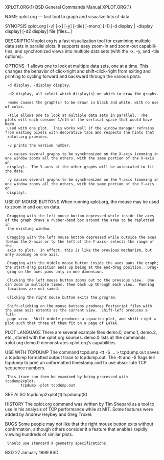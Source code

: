 XPLOT.ORG(1)                                                BSD General Commands Manual                                               XPLOT.ORG(1)

NAME
     xplot.org — fast tool to graph and visualize lots of data

SYNOPSIS
     xplot.org [-v] [-x] [-y] [-tile] [-mono] [-1] [-d display | -display display] [-d2 display] file [files...]

DESCRIPTION
     xplot.org is a fast visualization tool for examining multiple data sets in parallel plots.  It supports easy zoom-in and zoom-out capabili‐
     ties, and synchronized views into multiple data sets (with the -x, -y, and -tile options).

OPTIONS
     -1 allows one to look at multiple data sets, one at a time.  This changes the behavior of click-right and shift-click-right from exiting and
     printing to cycling forward and backward through the various plots.

     -d display, -display display,

     -d2 display, all select which display(s) on which to draw the graphs.

     -mono causes the graph(s) to be drawn in black and white, with no use of color.

     -tile allows one to look at multiple data sets in parallel.  The plots will each consume 1/nth of the vertical space that would have been
     used with one plot.  This works well if the window manager refrains from wasting pixels with decorative tabs and respects the hints that
     xplot.org provides.

     -v prints the version number.

     -x causes several graphs to be synchronized on the X-axis (zooming in one window zooms all the others, with the same portion of the X-axis on
     display).  The Y-axis of the other graphs will be autoscaled to fit the data.

     -y causes several graphs to be synchronized on the Y-axis (zooming in one window zooms all the others, with the same portion of the Y-axis on
     display).

USE OF MOUSE BUTTONS
     When running xplot.org, the mouse may be used to zoom in and out on data.

     Dragging with the left mouse button depressed while inside the axes of the graph draws a rubber-band box around the area to be replotted in
     the existing window.

     Dragging with the left mouse button depressed while outside the axes (below the X-axis or to the left of the Y-axis) selects the range of the
     axis to plot.  In effect, this is like the previous mechanism, but only zooming on one axis.

     Dragging with the middle mouse button inside the axes pans the graph; the start-drag position ends up being at the end-drag position.  Drag‐
     ging on the axes pans only in one dimension.

     Clicking the left mouse button zooms out to the previous view.  One can zoom in multiple times, then back up through each view.  Panning
     locations are not saved.

     Clicking the right mouse button exits the program.

     Shift-clicking on the mouse buttons produces Postscript files with the same axis extents as the current view.  Shift-left produces a full-
     page view.  Shift-middle produces a squarish plot, and shift-right a plot such that three of them fit on a page of LaTeX.

PLOT LANGUAGE
     There are several example files demo.0, demo.1, demo.2, etc., stored with the xplot.org sources.  demo.0 lists all the commands.
           xplot.org demo.0
     demonstrates xplot.org's capabilities.

USE WITH TCPDUMP
     The command
           tcpdump -tt -S ... > tcpdump.out
     saves a tcpdump formatted output trace to tcpdump.out. The -tt and -S flags tell tcpdump to print an unformatted timestamp and to use abso‐
     lute TCP sequence numbers.

     This trace can then be examined by being processed with tcpdump2xplot.
           tcpdump -plot tcpdump.out

SEE ALSO
     tcpdump2xplot(1) tcpdump(8)

HISTORY
     The xplot.org command was written by Tim Shepard as a tool to use in his analysis of TCP performance while at MIT.  Some features were added
     by Andrew Heybey and Greg Troxel.

BUGS
     Some people may not like that the right mouse button exits without confirmation, although others consider it a feature that enables rapidly
     viewing hundreds of similar plots.

     Should use standard X geometry specifications.

BSD                                                               27 January 1999                                                              BSD
